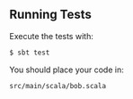 ## Running Tests

Execute the tests with:

```bash
$ sbt test
```

You should place your code in:

```bash
src/main/scala/bob.scala
```
